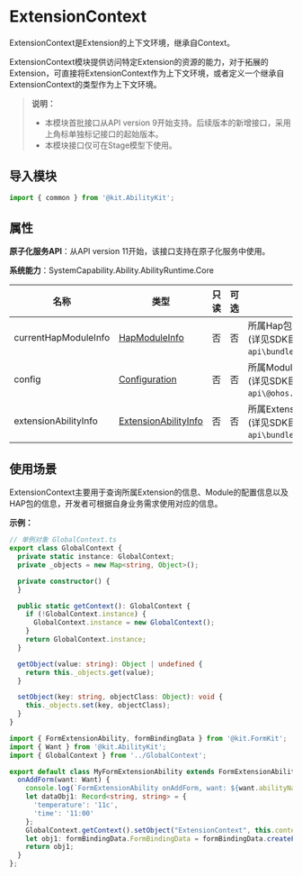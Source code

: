 # ExtensionContext

ExtensionContext是Extension的上下文环境，继承自Context。

ExtensionContext模块提供访问特定Extension的资源的能力，对于拓展的Extension，可直接将ExtensionContext作为上下文环境，或者定义一个继承自ExtensionContext的类型作为上下文环境。

> **说明：**
>
>  - 本模块首批接口从API version 9开始支持。后续版本的新增接口，采用上角标单独标记接口的起始版本。
>  - 本模块接口仅可在Stage模型下使用。

## 导入模块

```ts
import { common } from '@kit.AbilityKit';
```

## 属性

**原子化服务API**：从API version 11开始，该接口支持在原子化服务中使用。

**系统能力**：SystemCapability.Ability.AbilityRuntime.Core

| 名称 | 类型 | 只读 | 可选 | 说明 | 
| -------- | -------- | -------- | -------- | -------- |
| currentHapModuleInfo | [HapModuleInfo](js-apis-bundleManager-hapModuleInfo.md) | 否 | 否 | 所属Hap包的信息。<br>(详见SDK目录下的 `api\bundle\hapModuleInfo.d.ts`)  |
| config   | [Configuration](js-apis-app-ability-configuration.md) | 否 | 否 | 所属Module的配置信息。<br>(详见SDK目录下的 `api\@ohos.app.ability.Configuration.d.ts`) |
| extensionAbilityInfo | [ExtensionAbilityInfo](js-apis-bundleManager-extensionAbilityInfo.md) | 否 | 否 | 所属Extension的信息。<br>(详见SDK目录下的 `api\bundle\extensionAbilityInfo.d.ts`) |

## 使用场景
ExtensionContext主要用于查询所属Extension的信息、Module的配置信息以及HAP包的信息，开发者可根据自身业务需求使用对应的信息。

**示例：**

```ts
// 单例对象 GlobalContext.ts
export class GlobalContext {
  private static instance: GlobalContext;
  private _objects = new Map<string, Object>();

  private constructor() {
  }

  public static getContext(): GlobalContext {
    if (!GlobalContext.instance) {
      GlobalContext.instance = new GlobalContext();
    }
    return GlobalContext.instance;
  }

  getObject(value: string): Object | undefined {
    return this._objects.get(value);
  }

  setObject(key: string, objectClass: Object): void {
    this._objects.set(key, objectClass);
  }
}
```

```ts
import { FormExtensionAbility, formBindingData } from '@kit.FormKit';
import { Want } from '@kit.AbilityKit';
import { GlobalContext } from '../GlobalContext';

export default class MyFormExtensionAbility extends FormExtensionAbility {
  onAddForm(want: Want) {
    console.log(`FormExtensionAbility onAddForm, want: ${want.abilityName}`);
    let dataObj1: Record<string, string> = {
      'temperature': '11c',
      'time': '11:00'
    };
    GlobalContext.getContext().setObject("ExtensionContext", this.context);
    let obj1: formBindingData.FormBindingData = formBindingData.createFormBindingData(dataObj1);
    return obj1;
  }
};
```
